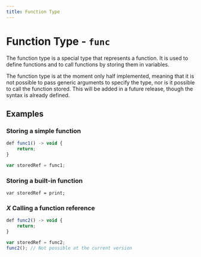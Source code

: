 ```yaml
---
title: Function Type
---
```


# Function Type - `func`

The function type is a special type that represents a function. It is used to define functions and to call functions by
storing them in variables.

<p class="important">
    The function type is at the moment only half implemented, meaning that it is not possible to pass generic arguments
    to specify the type, nor is it possible to call the function stored. This will be added in a future release, though
    the syntax is already defined.
</p>

## Examples

### Storing a simple function

```ts
def func1() -> void {
    return;
}

var storedRef = func1;
```

### Storing a built-in function

```
var storedRef = print;
```

### <em class="red-checkmark">X</em> Calling a function reference

```ts
def func2() -> void {
    return;
}

var storedRef = func2;
func2(); // Not possible at the current version
```
